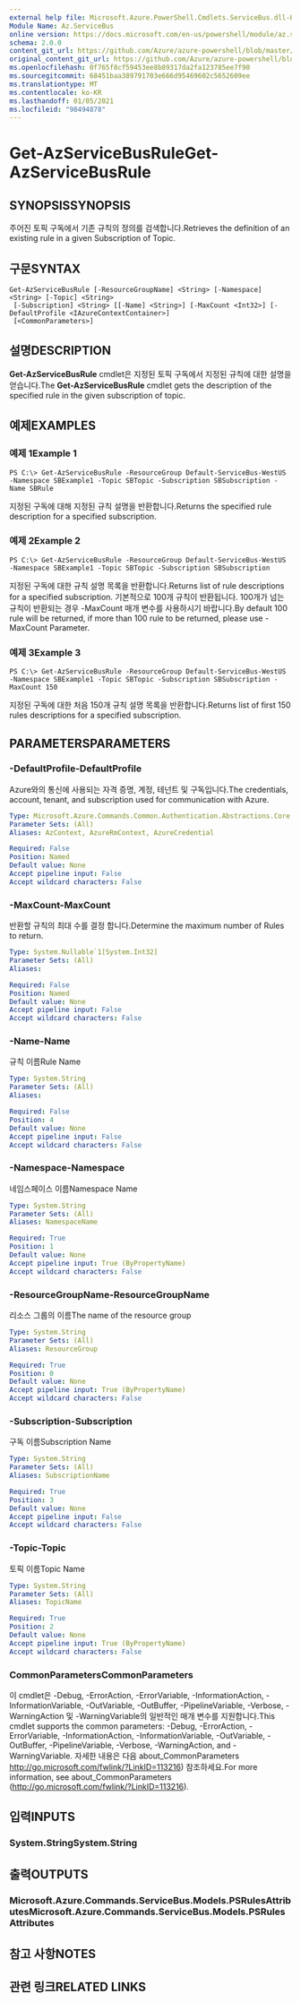 ```yaml
---
external help file: Microsoft.Azure.PowerShell.Cmdlets.ServiceBus.dll-Help.xml
Module Name: Az.ServiceBus
online version: https://docs.microsoft.com/en-us/powershell/module/az.servicebus/get-azservicebusrule
schema: 2.0.0
content_git_url: https://github.com/Azure/azure-powershell/blob/master/src/ServiceBus/ServiceBus/help/Get-AzServiceBusRule.md
original_content_git_url: https://github.com/Azure/azure-powershell/blob/master/src/ServiceBus/ServiceBus/help/Get-AzServiceBusRule.md
ms.openlocfilehash: 0f765f8cf59453ee8b89317da2fa123785ee7f90
ms.sourcegitcommit: 68451baa389791703e666d95469602c5652609ee
ms.translationtype: MT
ms.contentlocale: ko-KR
ms.lasthandoff: 01/05/2021
ms.locfileid: "98494878"
---
```

# <span data-ttu-id="248a6-101">Get-AzServiceBusRule</span><span class="sxs-lookup"><span data-stu-id="248a6-101">Get-AzServiceBusRule</span></span>

## <span data-ttu-id="248a6-102">SYNOPSIS</span><span class="sxs-lookup"><span data-stu-id="248a6-102">SYNOPSIS</span></span>
<span data-ttu-id="248a6-103">주어진 토픽 구독에서 기존 규칙의 정의를 검색합니다.</span><span class="sxs-lookup"><span data-stu-id="248a6-103">Retrieves the definition of an existing rule in a given Subscription of Topic.</span></span> 

## <span data-ttu-id="248a6-104">구문</span><span class="sxs-lookup"><span data-stu-id="248a6-104">SYNTAX</span></span>

```
Get-AzServiceBusRule [-ResourceGroupName] <String> [-Namespace] <String> [-Topic] <String>
 [-Subscription] <String> [[-Name] <String>] [-MaxCount <Int32>] [-DefaultProfile <IAzureContextContainer>]
 [<CommonParameters>]
```

## <span data-ttu-id="248a6-105">설명</span><span class="sxs-lookup"><span data-stu-id="248a6-105">DESCRIPTION</span></span>
<span data-ttu-id="248a6-106">**Get-AzServiceBusRule** cmdlet은 지정된 토픽 구독에서 지정된 규칙에 대한 설명을 얻습니다.</span><span class="sxs-lookup"><span data-stu-id="248a6-106">The **Get-AzServiceBusRule** cmdlet gets the description of the specified rule in the given subscription of topic.</span></span>

## <span data-ttu-id="248a6-107">예제</span><span class="sxs-lookup"><span data-stu-id="248a6-107">EXAMPLES</span></span>

### <span data-ttu-id="248a6-108">예제 1</span><span class="sxs-lookup"><span data-stu-id="248a6-108">Example 1</span></span>
```
PS C:\> Get-AzServiceBusRule -ResourceGroup Default-ServiceBus-WestUS -Namespace SBExample1 -Topic SBTopic -Subscription SBSubscription -Name SBRule
```

<span data-ttu-id="248a6-109">지정된 구독에 대해 지정된 규칙 설명을 반환합니다.</span><span class="sxs-lookup"><span data-stu-id="248a6-109">Returns the specified rule description for a specified subscription.</span></span>

### <span data-ttu-id="248a6-110">예제 2</span><span class="sxs-lookup"><span data-stu-id="248a6-110">Example 2</span></span>
```
PS C:\> Get-AzServiceBusRule -ResourceGroup Default-ServiceBus-WestUS -Namespace SBExample1 -Topic SBTopic -Subscription SBSubscription
```

<span data-ttu-id="248a6-111">지정된 구독에 대한 규칙 설명 목록을 반환합니다.</span><span class="sxs-lookup"><span data-stu-id="248a6-111">Returns list of rule descriptions for a specified subscription.</span></span>  <span data-ttu-id="248a6-112">기본적으로 100개 규칙이 반환됩니다. 100개가 넘는 규칙이 반환되는 경우 -MaxCount 매개 변수를 사용하시기 바랍니다.</span><span class="sxs-lookup"><span data-stu-id="248a6-112">By default 100 rule will be returned, if more than 100 rule to be returned, please use -MaxCount Parameter.</span></span>

### <span data-ttu-id="248a6-113">예제 3</span><span class="sxs-lookup"><span data-stu-id="248a6-113">Example 3</span></span>
```
PS C:\> Get-AzServiceBusRule -ResourceGroup Default-ServiceBus-WestUS -Namespace SBExample1 -Topic SBTopic -Subscription SBSubscription -MaxCount 150
```

<span data-ttu-id="248a6-114">지정된 구독에 대한 처음 150개 규칙 설명 목록을 반환합니다.</span><span class="sxs-lookup"><span data-stu-id="248a6-114">Returns list of first 150 rules descriptions for a specified subscription.</span></span>

## <span data-ttu-id="248a6-115">PARAMETERS</span><span class="sxs-lookup"><span data-stu-id="248a6-115">PARAMETERS</span></span>

### <span data-ttu-id="248a6-116">-DefaultProfile</span><span class="sxs-lookup"><span data-stu-id="248a6-116">-DefaultProfile</span></span>
<span data-ttu-id="248a6-117">Azure와의 통신에 사용되는 자격 증명, 계정, 테넌트 및 구독입니다.</span><span class="sxs-lookup"><span data-stu-id="248a6-117">The credentials, account, tenant, and subscription used for communication with Azure.</span></span>

```yaml
Type: Microsoft.Azure.Commands.Common.Authentication.Abstractions.Core.IAzureContextContainer
Parameter Sets: (All)
Aliases: AzContext, AzureRmContext, AzureCredential

Required: False
Position: Named
Default value: None
Accept pipeline input: False
Accept wildcard characters: False
```

### <span data-ttu-id="248a6-118">-MaxCount</span><span class="sxs-lookup"><span data-stu-id="248a6-118">-MaxCount</span></span>
<span data-ttu-id="248a6-119">반환할 규칙의 최대 수를 결정 합니다.</span><span class="sxs-lookup"><span data-stu-id="248a6-119">Determine the maximum number of Rules to return.</span></span>

```yaml
Type: System.Nullable`1[System.Int32]
Parameter Sets: (All)
Aliases:

Required: False
Position: Named
Default value: None
Accept pipeline input: False
Accept wildcard characters: False
```

### <span data-ttu-id="248a6-120">-Name</span><span class="sxs-lookup"><span data-stu-id="248a6-120">-Name</span></span>
<span data-ttu-id="248a6-121">규칙 이름</span><span class="sxs-lookup"><span data-stu-id="248a6-121">Rule Name</span></span>

```yaml
Type: System.String
Parameter Sets: (All)
Aliases:

Required: False
Position: 4
Default value: None
Accept pipeline input: False
Accept wildcard characters: False
```

### <span data-ttu-id="248a6-122">-Namespace</span><span class="sxs-lookup"><span data-stu-id="248a6-122">-Namespace</span></span>
<span data-ttu-id="248a6-123">네임스페이스 이름</span><span class="sxs-lookup"><span data-stu-id="248a6-123">Namespace Name</span></span>

```yaml
Type: System.String
Parameter Sets: (All)
Aliases: NamespaceName

Required: True
Position: 1
Default value: None
Accept pipeline input: True (ByPropertyName)
Accept wildcard characters: False
```

### <span data-ttu-id="248a6-124">-ResourceGroupName</span><span class="sxs-lookup"><span data-stu-id="248a6-124">-ResourceGroupName</span></span>
<span data-ttu-id="248a6-125">리소스 그룹의 이름</span><span class="sxs-lookup"><span data-stu-id="248a6-125">The name of the resource group</span></span>

```yaml
Type: System.String
Parameter Sets: (All)
Aliases: ResourceGroup

Required: True
Position: 0
Default value: None
Accept pipeline input: True (ByPropertyName)
Accept wildcard characters: False
```

### <span data-ttu-id="248a6-126">-Subscription</span><span class="sxs-lookup"><span data-stu-id="248a6-126">-Subscription</span></span>
<span data-ttu-id="248a6-127">구독 이름</span><span class="sxs-lookup"><span data-stu-id="248a6-127">Subscription Name</span></span>

```yaml
Type: System.String
Parameter Sets: (All)
Aliases: SubscriptionName

Required: True
Position: 3
Default value: None
Accept pipeline input: False
Accept wildcard characters: False
```

### <span data-ttu-id="248a6-128">-Topic</span><span class="sxs-lookup"><span data-stu-id="248a6-128">-Topic</span></span>
<span data-ttu-id="248a6-129">토픽 이름</span><span class="sxs-lookup"><span data-stu-id="248a6-129">Topic Name</span></span>

```yaml
Type: System.String
Parameter Sets: (All)
Aliases: TopicName

Required: True
Position: 2
Default value: None
Accept pipeline input: True (ByPropertyName)
Accept wildcard characters: False
```

### <span data-ttu-id="248a6-130">CommonParameters</span><span class="sxs-lookup"><span data-stu-id="248a6-130">CommonParameters</span></span>
<span data-ttu-id="248a6-131">이 cmdlet은 -Debug, -ErrorAction, -ErrorVariable, -InformationAction, -InformationVariable, -OutVariable, -OutBuffer, -PipelineVariable, -Verbose, -WarningAction 및 -WarningVariable의 일반적인 매개 변수를 지원합니다.</span><span class="sxs-lookup"><span data-stu-id="248a6-131">This cmdlet supports the common parameters: -Debug, -ErrorAction, -ErrorVariable, -InformationAction, -InformationVariable, -OutVariable, -OutBuffer, -PipelineVariable, -Verbose, -WarningAction, and -WarningVariable.</span></span> <span data-ttu-id="248a6-132">자세한 내용은 다음 about_CommonParameters http://go.microsoft.com/fwlink/?LinkID=113216) 참조하세요.</span><span class="sxs-lookup"><span data-stu-id="248a6-132">For more information, see about_CommonParameters (http://go.microsoft.com/fwlink/?LinkID=113216).</span></span>

## <span data-ttu-id="248a6-133">입력</span><span class="sxs-lookup"><span data-stu-id="248a6-133">INPUTS</span></span>

### <span data-ttu-id="248a6-134">System.String</span><span class="sxs-lookup"><span data-stu-id="248a6-134">System.String</span></span>

## <span data-ttu-id="248a6-135">출력</span><span class="sxs-lookup"><span data-stu-id="248a6-135">OUTPUTS</span></span>

### <span data-ttu-id="248a6-136">Microsoft.Azure.Commands.ServiceBus.Models.PSRulesAttributes</span><span class="sxs-lookup"><span data-stu-id="248a6-136">Microsoft.Azure.Commands.ServiceBus.Models.PSRulesAttributes</span></span>

## <span data-ttu-id="248a6-137">참고 사항</span><span class="sxs-lookup"><span data-stu-id="248a6-137">NOTES</span></span>

## <span data-ttu-id="248a6-138">관련 링크</span><span class="sxs-lookup"><span data-stu-id="248a6-138">RELATED LINKS</span></span>
